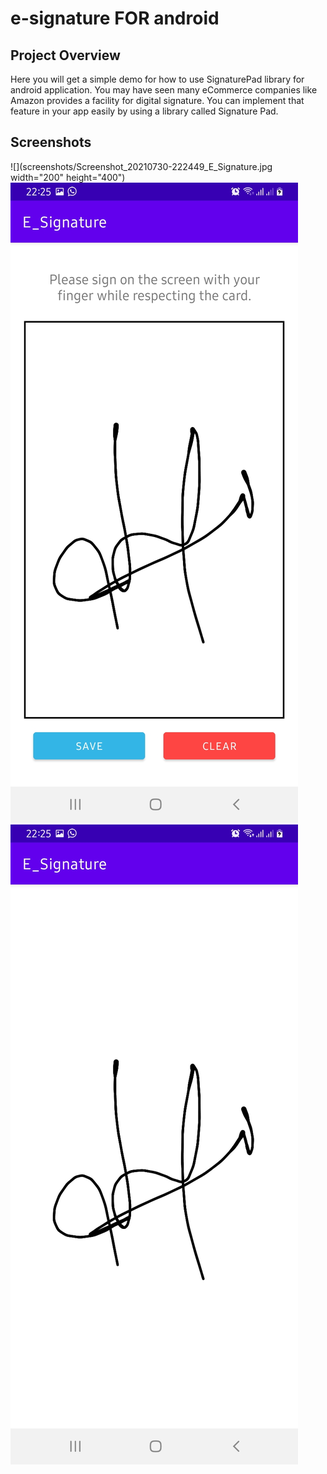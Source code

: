 # e-signature FOR android

## Project Overview
Here you will get a simple demo for how to use SignaturePad library for android application.
You may have seen many eCommerce companies like Amazon provides a facility for digital signature. You can implement that feature in your app easily by using a library called Signature Pad.

## Screenshots
![](screenshots/Screenshot_20210730-222449_E_Signature.jpg width="200" height="400")
![](screenshots/Screenshot_20210730-222506_E_Signature.jpg)
![](screenshots/Screenshot_20210730-222515_E_Signature.jpg)


